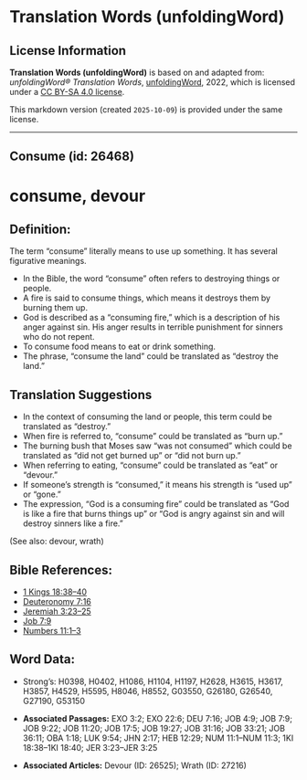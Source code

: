 # Translation Words (unfoldingWord)

## License Information

**Translation Words (unfoldingWord)** is based on and adapted from: _unfoldingWord® Translation Words_, [unfoldingWord](https://unfoldingword.org/utw), 2022, which is licensed under a [CC BY-SA 4.0 license](https://creativecommons.org/licenses/by-sa/4.0/legalcode.en).

This markdown version (created `2025-10-09`) is provided under the same license.



--------------------------------

## Consume (id: 26468)

consume, devour
===============

Definition:
-----------

The term “consume” literally means to use up something. It has several figurative meanings.

* In the Bible, the word “consume” often refers to destroying things or people.
* A fire is said to consume things, which means it destroys them by burning them up.
* God is described as a “consuming fire,” which is a description of his anger against sin. His anger results in terrible punishment for sinners who do not repent.
* To consume food means to eat or drink something.
* The phrase, “consume the land” could be translated as “destroy the land.”

Translation Suggestions
-----------------------

* In the context of consuming the land or people, this term could be translated as “destroy.”
* When fire is referred to, “consume” could be translated as “burn up.”
* The burning bush that Moses saw “was not consumed” which could be translated as “did not get burned up” or “did not burn up.”
* When referring to eating, “consume” could be translated as “eat” or “devour.”
* If someone’s strength is “consumed,” it means his strength is “used up” or “gone.”
* The expression, “God is a consuming fire” could be translated as “God is like a fire that burns things up” or “God is angry against sin and will destroy sinners like a fire.”

(See also: devour, wrath)

Bible References:
-----------------

* [1 Kings 18:38–40](https://ref.ly/1Kgs18:38-1Kgs18:40)
* [Deuteronomy 7:16](https://ref.ly/Deut7:16)
* [Jeremiah 3:23–25](https://ref.ly/Jer3:23-Jer3:25)
* [Job 7:9](https://ref.ly/Job7:9)
* [Numbers 11:1–3](https://ref.ly/Num11:1-Num11:3)

Word Data:
----------

* Strong’s: H0398, H0402, H1086, H1104, H1197, H2628, H3615, H3617, H3857, H4529, H5595, H8046, H8552, G03550, G26180, G26540, G27190, G53150

* **Associated Passages:** EXO 3:2; EXO 22:6; DEU 7:16; JOB 4:9; JOB 7:9; JOB 9:22; JOB 11:20; JOB 17:5; JOB 19:27; JOB 31:16; JOB 33:21; JOB 36:11; OBA 1:18; LUK 9:54; JHN 2:17; HEB 12:29; NUM 11:1–NUM 11:3; 1KI 18:38–1KI 18:40; JER 3:23–JER 3:25
* **Associated Articles:** Devour (ID: 26525); Wrath (ID: 27216)

